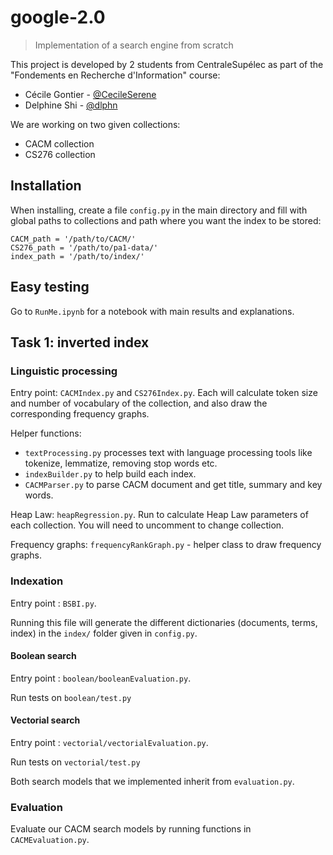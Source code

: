 # google-2.0

> Implementation of a search engine from scratch

This project is developed by 2 students from CentraleSupélec as part of the "Fondements en Recherche d'Information" course:
- Cécile Gontier - [@CecileSerene](https://github.com/CecileSerene)
- Delphine Shi - [@dlphn](https://github.com/dlphn)

We are working on two given collections:

- CACM collection
- CS276 collection

## Installation
When installing, create a file `config.py` in the main directory and fill with global paths to collections and path where you want the index to be stored:
```
CACM_path = '/path/to/CACM/'
CS276_path = '/path/to/pa1-data/'
index_path = '/path/to/index/'
```

## Easy testing
Go to `RunMe.ipynb` for a notebook with main results and explanations.

## Task 1: inverted index

### Linguistic processing

Entry point: `CACMIndex.py` and `CS276Index.py`. Each will calculate token size and number of vocabulary of the collection, and also draw the corresponding frequency graphs.

Helper functions:

- `textProcessing.py` processes text with language processing tools like tokenize, lemmatize, removing stop words etc.
- `indexBuilder.py` to help build each index.
- `CACMParser.py` to parse CACM document and get title, summary and key words.

Heap Law: `heapRegression.py`. Run to calculate Heap Law parameters of each collection. You will need to uncomment to change collection.

Frequency graphs: `frequencyRankGraph.py` - helper class to draw frequency graphs.


### Indexation

Entry point : `BSBI.py`.

Running this file will generate the different dictionaries (documents, terms, index) in the `index/` folder given in `config.py`.

#### Boolean search

Entry point : `boolean/booleanEvaluation.py`.

Run tests on `boolean/test.py`

#### Vectorial search

Entry point : `vectorial/vectorialEvaluation.py`.

Run tests on `vectorial/test.py`

Both search models that we implemented inherit from `evaluation.py`.

### Evaluation

Evaluate our CACM search models by running functions in `CACMEvaluation.py`.
